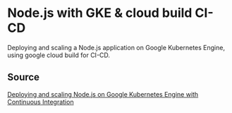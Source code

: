 # Node.js with GKE & cloud build CI-CD

Deploying and scaling a Node.js application on Google Kubernetes Engine, using google cloud build for CI-CD.

## Source

[Deploying and scaling Node.js on Google Kubernetes Engine with Continuous Integration](https://levelup.gitconnected.com/dockerizing-deploying-and-scaling-node-js-on-google-kubernetes-engine-with-continuous-integration-f895a98bf6e3)
